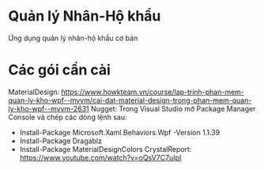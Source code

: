 # Quản lý Nhân-Hộ khẩu
Ứng dụng quản lý nhân-hộ khẩu cơ bản
# Các gói cần cài
MaterialDesign: https://www.howkteam.vn/course/lap-trinh-phan-mem-quan-ly-kho-wpf--mvvm/cai-dat-material-design-trong-phan-mem-quan-ly-kho-wpf--mvvm-2631
Nugget:
  Trong Visual Studio mở Package Manager Console và chép các dòng lệnh sau:
  + Install-Package Microsoft.Xaml.Behaviors.Wpf -Version 1.1.39
  + Install-Package Dragablz
  + Install-Package MaterialDesignColors
CrystalReport: https://www.youtube.com/watch?v=oQsV7C7uIpI

